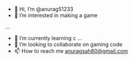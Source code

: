 - 👋 Hi, I’m @anurag51233
- 👀 I’m interested in making a game

...
- 🌱 I’m currently learning c ...
- 💞️ I’m looking to collaborate on gaming code
- 📫 How to reach me anuragsah80@gmail.com

<!---
anurag51233/anurag51233 is a ✨ special ✨ repository because its `README.md` (this file) appears on your GitHub profile.
You can click the Preview link to take a look at your changes.
--->
